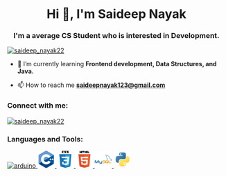 <h1 align="center">Hi 👋, I'm Saideep Nayak</h1>
<h3 align="center">I'm a average CS Student who is interested in Development.</h3>

<p align="left"> <a href="https://twitter.com/saideep_nayak22" target="blank"><img src="https://img.shields.io/twitter/follow/saideep_nayak22?logo=twitter&style=for-the-badge" alt="saideep_nayak22" /></a> </p>

- 🌱 I’m currently learning **Frontend development, Data Structures, and Java.**

- 📫 How to reach me **saideepnayak123@gmail.com**

<h3 align="left">Connect with me:</h3>
<p align="left">
<a href="https://twitter.com/saideep_nayak22" target="blank"><img align="center" src="https://raw.githubusercontent.com/rahuldkjain/github-profile-readme-generator/master/src/images/icons/Social/twitter.svg" alt="saideep_nayak22" height="30" width="40" /></a>
</p>

<h3 align="left">Languages and Tools:</h3>
<p align="left"> <a href="https://www.arduino.cc/" target="_blank" rel="noreferrer"> <img src="https://cdn.worldvectorlogo.com/logos/arduino-1.svg" alt="arduino" width="40" height="40"/> </a> <a href="https://www.w3schools.com/cpp/" target="_blank" rel="noreferrer"> <img src="https://raw.githubusercontent.com/devicons/devicon/master/icons/cplusplus/cplusplus-original.svg" alt="cplusplus" width="40" height="40"/> </a> <a href="https://www.w3schools.com/css/" target="_blank" rel="noreferrer"> <img src="https://raw.githubusercontent.com/devicons/devicon/master/icons/css3/css3-original-wordmark.svg" alt="css3" width="40" height="40"/> </a> <a href="https://www.w3.org/html/" target="_blank" rel="noreferrer"> <img src="https://raw.githubusercontent.com/devicons/devicon/master/icons/html5/html5-original-wordmark.svg" alt="html5" width="40" height="40"/> </a> <a href="https://www.mysql.com/" target="_blank" rel="noreferrer"> <img src="https://raw.githubusercontent.com/devicons/devicon/master/icons/mysql/mysql-original-wordmark.svg" alt="mysql" width="40" height="40"/> </a> <a href="https://www.python.org" target="_blank" rel="noreferrer"> <img src="https://raw.githubusercontent.com/devicons/devicon/master/icons/python/python-original.svg" alt="python" width="40" height="40"/> </a> </p>
